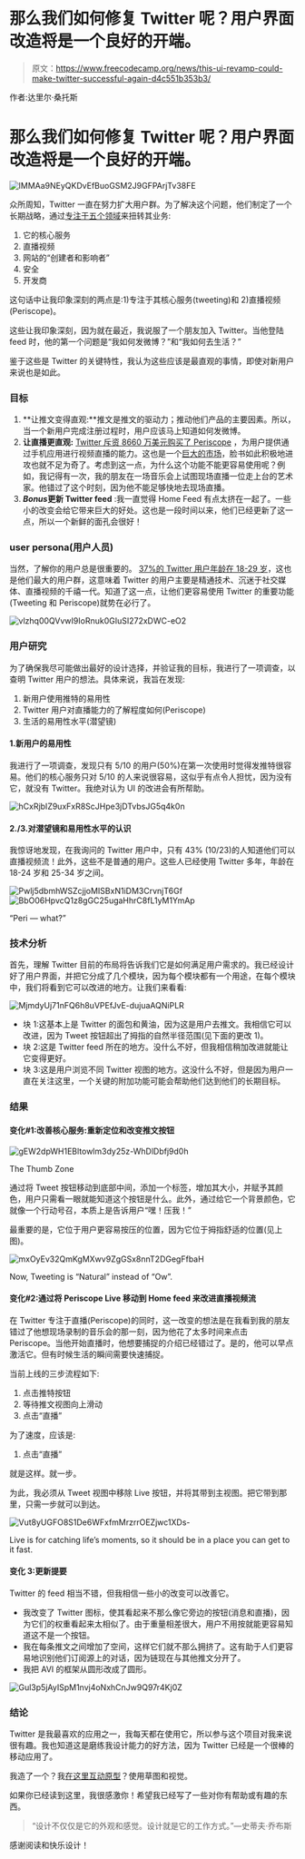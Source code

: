 # 那么我们如何修复 Twitter 呢？用户界面改造将是一个良好的开端。

> 原文：<https://www.freecodecamp.org/news/this-ui-revamp-could-make-twitter-successful-again-d4c551b353b3/>

作者:达里尔·桑托斯

# 那么我们如何修复 Twitter 呢？用户界面改造将是一个良好的开端。

![IMMAa9NEyQKDvEfBuoGSM2J9GFPArjTv38FE](img/a67827530ef4e4c786994a6e26c62fef.png)

众所周知，Twitter 一直在努力扩大用户群。为了解决这个问题，他们制定了一个长期战略，通过[专注于五个领域](http://www.reuters.com/article/us-twitter-results-idUSKCN1062JW)来扭转其业务:

1.  它的核心服务
2.  直播视频
3.  网站的“创建者和影响者”
4.  安全
5.  开发商

这句话中让我印象深刻的两点是:1)专注于其核心服务(tweeting)和 2)直播视频(Periscope)。

这些让我印象深刻，因为就在最近，我说服了一个朋友加入 Twitter。当他登陆 feed 时，他的第一个问题是“我如何发微博？”和“我如何去生活？”

鉴于这些是 Twitter 的关键特性，我认为这些应该是最直观的事情，即使对新用户来说也是如此。

### 目标

1.  **让推文变得直观:**推文是推文的驱动力；推动他们产品的主要因素。所以，当一个新用户完成注册过程时，用户应该马上知道如何发微博。
2.  **让直播更直观:** [Twitter 斥资 8660 万美元购买了 Periscope](http://www.recode.net/2015/5/11/11562534/twitter-paid-over-86-million-for-periscope-and-niche) ，为用户提供通过手机应用进行视频直播的能力。这也是一个[巨大的市场](https://medium.com/looklivecam/on-demand-livestreaming-960a492d69d1#.z9u58217s)，脸书如此积极地进攻也就不足为奇了。考虑到这一点，为什么这个功能不能更容易使用呢？例如，我记得有一次，我的朋友在一场音乐会上试图现场直播一位走上台的艺术家。他错过了这个时刻，因为他不能足够快地去现场直播。
3.  ***Bonus*更新 Twitter feed** :我一直觉得 Home Feed 有点太挤在一起了。一些小的改变会给它带来巨大的好处。这也是一段时间以来，他们已经更新了这一点，所以一个新鲜的面孔会很好！

### user persona(用户人员)

当然，了解你的用户总是很重要的。 [37%的 Twitter 用户年龄在 18-29 岁](http://sproutsocial.com/insights/new-social-media-demographics/#twitter)，这也是他们最大的用户群，这意味着 Twitter 的用户主要是精通技术、沉迷于社交媒体、直播视频的千禧一代。知道了这一点，让他们更容易使用 Twitter 的重要功能(Tweeting 和 Periscope)就势在必行了。

![vlzhq00QVvwI9IoRnuk0GIuSI272xDWC-eO2](img/ba74071643866f723f81a05a311acf8a.png)

### 用户研究

为了确保我尽可能做出最好的设计选择，并验证我的目标，我进行了一项调查，以查明 Twitter 用户的想法。具体来说，我旨在发现:

1.  新用户使用推特的易用性
2.  Twitter 用户对直播能力的了解程度如何(Periscope)
3.  生活的易用性水平(潜望镜)

#### 1.新用户的易用性

我进行了一项调查，发现只有 5/10 的用户(50%)在第一次使用时觉得发推特很容易。他们的核心服务只对 5/10 的人来说很容易，这似乎有点令人担忧，因为没有它，就没有 Twitter。我绝对认为 UI 的改进会有所帮助。

![hCxRjbIZ9uxFxR8ScJHpe3jDTvbsJG5q4k0n](img/8d42f6e1ae407cdf0b8a5de3e86340b6.png)

#### 2./3.对潜望镜和易用性水平的认识

我惊讶地发现，在我询问的 Twitter 用户中，只有 43% (10/23)的人知道他们可以直播视频流！此外，这些不是普通的用户。这些人已经使用 Twitter 多年，年龄在 18-24 岁和 25-34 岁之间。

![Pwlj5dbmhWSZcjjoMISBxN1iDM3CrvnjT6Gf](img/39ad29815f3dcad41316fb3ab5f53870.png)![BbO06HpvcQ1z8gGC25ugaHhrC8fL1yM1YmAp](img/a7be61d9922409709642d23f1dd9c125.png)

“Peri — what?”

### 技术分析

首先，理解 Twitter 目前的布局将告诉我们它是如何满足用户需求的。我已经设计好了用户界面，并把它分成了几个模块，因为每个模块都有一个用途，在每个模块中，我们将看到它可以改进的地方。让我们来看看:

![MjmdyUj71nFQ6h8uVPEfJvE-dujuaAQNiPLR](img/5b616a78dd8ac4b3e4b7de241fc39713.png)

*   块 1:这基本上是 Twitter 的面包和黄油，因为这是用户去推文。我相信它可以改进，因为 Tweet 按钮超出了拇指的自然半径范围(见下面的更改 1)。
*   块 2:这是 Twitter feed 所在的地方。没什么不好，但我相信稍加改进就能让它变得更好。
*   块 3:这是用户浏览不同 Twitter 视图的地方。这没什么不好，但是因为用户一直在关注这里，一个关键的附加功能可能会帮助他们达到他们的长期目标。

### 结果

#### 变化#1:改善核心服务:重新定位和改变推文按钮

![gEW2dpWH1EBltowlm3dy25z-WhDlDbfj9d0h](img/eec1c0fb73abd1f6d0e95428b31b2161.png)

The Thumb Zone

通过将 Tweet 按钮移动到底部中间，添加一个标签，增加其大小，并赋予其颜色，用户只需看一眼就能知道这个按钮是什么。此外，通过给它一个背景颜色，它就像一个行动号召，本质上是告诉用户“嘿！压我！”

最重要的是，它位于用户更容易按压的位置，因为它位于拇指舒适的位置(见上图)。

![mxOyEv32QmKgMXwv9ZgGSx8nnT2DGegFfbaH](img/e3952c69dd6bd14091bcd56f06243e67.png)

Now, Tweeting is “Natural” instead of “Ow”.

#### 变化#2:通过将 Periscope Live 移动到 Home feed 来改进直播视频流

在 Twitter 专注于直播(Periscope)的同时，这一改变的想法是在我看到我的朋友错过了他想现场录制的音乐会的那一刻，因为他花了太多时间来点击 Periscope。当他开始直播时，他想要捕捉的介绍已经错过了。是的，他可以早点激活它。但有时候生活的瞬间需要快速捕捉。

当前上线的三步流程如下:

1.  点击推特按钮
2.  等待推文视图向上滑动
3.  点击“直播”

为了速度，应该是:

1.  点击“直播”

就是这样。就一步。

为此，我必须从 Tweet 视图中移除 Live 按钮，并将其带到主视图。把它带到那里，只需一步就可以到达。

![Vut8yUGFO8S1De6WFxfmMrzrrOEZjwc1XDs-](img/a29e375903fb42fd34cb7582db31c110.png)

Live is for catching life’s moments, so it should be in a place you can get to it fast.

#### 变化 3:更新提要

Twitter 的 feed 相当不错，但我相信一些小的改变可以改善它。

*   我改变了 Twitter 图标，使其看起来不那么像它旁边的按钮(消息和直播)，因为它们的权重看起来太相似了。由于重量相差很大，用户不用按就能更容易知道这不是一个按钮。
*   我在每条推文之间增加了空间，这样它们就不那么拥挤了。这有助于人们更容易地识别他们订阅源上的对话，因为链现在与其他推文分开了。
*   我把 AVI 的框架从圆形改成了圆形。

![Gul3p5jAyISpM1nvj4oNxhCnJw9Q97r4Kj0Z](img/9af7b534bcf9db8ac5472f07e0b1b442.png)

### 结论

Twitter 是我最喜欢的应用之一，我每天都在使用它，所以参与这个项目对我来说很有趣。我也知道这是磨练我设计能力的好方法，因为 Twitter 已经是一个很棒的移动应用了。

我造了一个？我[在这里互动原型](https://invis.io/SWA9B1RX2)？使用草图和视觉。

如果你已经读到这里，我很感激你！希望我已经写了一些对你有帮助或有趣的东西。

> “设计不仅仅是它的外观和感觉。设计就是它的工作方式。”—史蒂夫·乔布斯

感谢阅读和快乐设计！